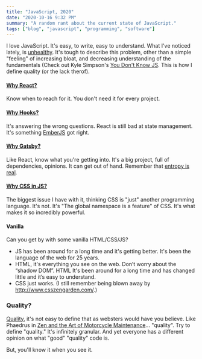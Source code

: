 ```yaml
---
title: "JavaScript, 2020"
date: "2020-10-16 9:32 PM"
summary: "A random rant about the current state of JavaScript."
tags: ["blog", "javascript", "programming", "software"]
---
```


I love JavaScript. It's easy, to write, easy to understand. What I've noticed lately, is [unhealthy](https://npm.anvaka.com/#/view/2d/gatsby). It's tough to describe this problem, other than a simple "feeling" of increasing bloat, and decreasing understanding of the fundamentals (Check out Kyle Simpson's [You Don't Know JS](https://github.com/getify/You-Dont-Know-JS). This is how I define quality (or the lack therof). 

#### [Why React?](https://css-tricks.com/project-need-react/)

Know when to reach for it. You don't need it for every project. 
 
#### [Why Hooks?](https://medium.com/swlh/the-ugly-side-of-hooks-584f0f8136b6) 

It's answering the wrong questions. React is still bad at state management. It's something [EmberJS](https://guides.emberjs.com/release/models/) got right.

#### [Why Gatsby?](https://cra.mr/an-honest-review-of-gatsby/)

Like React, know what you're getting into. It's a big project, full of dependencies, opinions. It can get out of hand. Remember that [entropy is real](https://blog.jim-nielsen.com/2020/cheating-entropy-with-native-web-tech).

#### [Why CSS in JS?](https://gomakethings.com/whats-wrong-with-css-in-js/)

The biggest issue I have with it, thinking CSS is "just" another programming language. It's not. It's "The global namespace is a feature" of CSS. It's what makes it so incredibly powerful.

#### Vanilla

Can you get by with some vanilla HTML/CSS/JS?  
 - JS has been around for a long time and it's getting better. It's been the language of the web for 25 years.
 - HTML, it's everything you see on the web. Don’t worry about the “shadow DOM”. HTML It's been around for a long time and has changed little and it’s easy to understand.
 - CSS just works. (I still remember being blown away by http://www.csszengarden.com/.)


### Quality?

[Quality](https://www.merriam-webster.com/dictionary/quality), it's not easy to define that as websters would have you believe. Like Phaedrus in [Zen and the Art of Motorcycle Maintenance](https://en.wikipedia.org/wiki/Zen_and_the_Art_of_Motorcycle_Maintenance)... "quality". 
Try to define "quality." It's infinitely granular. And yet everyone has a different opinion on what "good" "quality" code is. 

But, you'll know it when you see it. 
